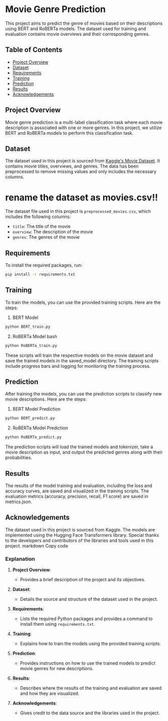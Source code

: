 # Movie Genre Prediction

This project aims to predict the genre of movies based on their descriptions using BERT and RoBERTa models. The dataset used for training and evaluation contains movie overviews and their corresponding genres.

## Table of Contents

- [Project Overview](#project-overview)
- [Dataset](#dataset)
- [Requirements](#requirements)
- [Training](#training)
- [Prediction](#prediction)
- [Results](#results)
- [Acknowledgements](#acknowledgements)
## Project Overview

Movie genre prediction is a multi-label classification task where each movie description is associated with one or more genres. In this project, we utilize BERT and RoBERTa models to perform this classification task.

## Dataset

The dataset used in this project is sourced from [Kaggle's Movie Dataset](https://www.kaggle.com/datasets/asaniczka/tmdb-movies-dataset-2023-930k-movies). It contains movie titles, overviews, and genres. The data has been preprocessed to remove missing values and only includes the necessary columns.
# rename the dataset as movies.csv!!
The dataset file used in this project is `preprocessed_movies.csv`, which includes the following columns:
- `title`: The title of the movie
- `overview`: The description of the movie
- `genres`: The genres of the movie

## Requirements

To install the required packages, run:

```bash
pip install -r requirements.txt
```
## Training
To train the models, you can use the provided training scripts. Here are the steps:

1. BERT Model
```bash
python BERT_train.py
```
2. RoBERTa Model
bash
```bash
python RoBERTa_train.py
```

These scripts will train the respective models on the movie dataset and save the trained models in the saved_model directory. The training scripts include progress bars and logging for monitoring the training process.

## Prediction
After training the models, you can use the prediction scripts to classify new movie descriptions. Here are the steps:

1. BERT Model Prediction
```bash
python BERT_predict.py
```
2. RoBERTa Model Prediction
```bash
python RoBERTa_predict.py
```

The prediction scripts will load the trained models and tokenizer, take a movie description as input, and output the predicted genres along with their probabilities.

## Results
The results of the model training and evaluation, including the loss and accuracy curves, are saved and visualized in the training scripts. The evaluation metrics (accuracy, precision, recall, F1 score) are saved in metrics.json.

## Acknowledgements
The dataset used in this project is sourced from Kaggle.
The models are implemented using the Hugging Face Transformers library.
Special thanks to the developers and contributors of the libraries and tools used in this project.
markdown
Copy code

### Explanation

1. **Project Overview**:
   - Provides a brief description of the project and its objectives.

2. **Dataset**:
   - Details the source and structure of the dataset used in the project.

3. **Requirements**:
   - Lists the required Python packages and provides a command to install them using `requirements.txt`.

4. **Training**:
   - Explains how to train the models using the provided training scripts.

5. **Prediction**:
   - Provides instructions on how to use the trained models to predict movie genres for new descriptions.

6. **Results**:
   - Describes where the results of the training and evaluation are saved and how they are visualized.

7. **Acknowledgements**:
   - Gives credit to the data source and the libraries used in the project.






